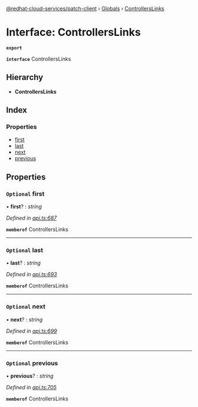 [@redhat-cloud-services/patch-client](../README.md) › [Globals](../globals.md) › [ControllersLinks](controllerslinks.md)

# Interface: ControllersLinks

**`export`** 

**`interface`** ControllersLinks

## Hierarchy

* **ControllersLinks**

## Index

### Properties

* [first](controllerslinks.md#optional-first)
* [last](controllerslinks.md#optional-last)
* [next](controllerslinks.md#optional-next)
* [previous](controllerslinks.md#optional-previous)

## Properties

### `Optional` first

• **first**? : *string*

*Defined in [api.ts:687](https://github.com/RedHatInsights/javascript-clients/blob/daadefd7/packages/patch/api.ts#L687)*

**`memberof`** ControllersLinks

___

### `Optional` last

• **last**? : *string*

*Defined in [api.ts:693](https://github.com/RedHatInsights/javascript-clients/blob/daadefd7/packages/patch/api.ts#L693)*

**`memberof`** ControllersLinks

___

### `Optional` next

• **next**? : *string*

*Defined in [api.ts:699](https://github.com/RedHatInsights/javascript-clients/blob/daadefd7/packages/patch/api.ts#L699)*

**`memberof`** ControllersLinks

___

### `Optional` previous

• **previous**? : *string*

*Defined in [api.ts:705](https://github.com/RedHatInsights/javascript-clients/blob/daadefd7/packages/patch/api.ts#L705)*

**`memberof`** ControllersLinks
